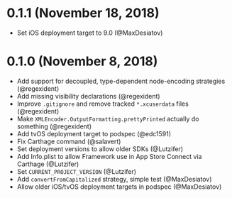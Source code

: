 #  0.1.1 (November 18, 2018)

* Set iOS deployment target to 9.0 (@MaxDesiatov)

#  0.1.0 (November 8, 2018)

* Add support for decoupled, type-dependent node-encoding strategies (@regexident)
* Add missing visibility declarations (@regexident)
* Improve `.gitignore` and remove tracked `*.xcuserdata` files (@regexident)
* Make `XMLEncoder.OutputFormatting.prettyPrinted` actually do something (@regexident)
* Add tvOS deployment target to podspec (@edc1591)
* Fix Carthage command (@salavert)
* Set deployment versions to allow older SDKs (@Lutzifer)
* Add Info.plist to allow Framework use in App Store Connect via Carthage (@Lutzifer)
* Set `CURRENT_PROJECT_VERSION`  (@Lutzifer)
* Add `convertFromCapitalized` strategy, simple test (@MaxDesiatov)
* Allow older iOS/tvOS deployment targets in podspec (@MaxDesiatov) 
